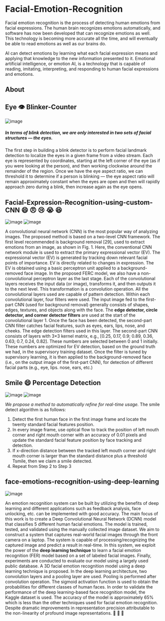 # Facial-Emotion-Recognition

Facial emotion recognition is the process of detecting human emotions from facial expressions. The human brain recognizes emotions automatically, and software has now been developed that can recognize emotions as well. This technology is becoming more accurate all the time, and will eventually be able to read emotions as well as our brains do. 

AI can detect emotions by learning what each facial expression means and applying that knowledge to the new information presented to it. Emotional artificial intelligence, or emotion AI, is a technology that is capable of reading, imitating, interpreting, and responding to human facial expressions and emotions. 

## About
## Eye 👁️  Blinker-Counter
![image](https://user-images.githubusercontent.com/78999467/110669344-57cd2e80-81f4-11eb-9637-c8f5c3a267bf.png)


##### In terms of blink detection, we are only interested in two sets of facial structures — the eyes.
The first step in building a blink detector is to perform facial landmark detection to localize the eyes in a given frame from a video stream.
Each eye is represented by coordinates, starting at the left corner of the eye (as if you were looking at the person), and then working clockwise around the remainder of the region.
Once we have the eye aspect ratio, we can threshold it to determine if a person is blinking — the eye aspect ratio will remain approximately constant when the eyes are open and then will rapidly approach zero during a blink, then increase again as the eye opens.

## Facial-Expression-Recognition-using-custom-CNN 😄 :angry: 😢 😭 😆 
![image](https://user-images.githubusercontent.com/78999467/110669184-2f453480-81f4-11eb-9ac2-611dd5754f92.png)
![image](https://user-images.githubusercontent.com/78999467/110669183-2f453480-81f4-11eb-9a3a-a971bb7a9e95.png)

A convolutional neural network (CNN) is the most popular way of analyzing images. The proposed method is based on a two-level CNN framework. The first level recommended is background removal [29], used to extract emotions from an image, as shown in Fig. 1. Here, the conventional CNN network module is used to extract the primary expressional vector (EV). The expressional vector (EV) is generated by tracking down relevant facial points of importance. EV is directly related to changes in expression. The EV is obtained using a basic perceptron unit applied to a background-removed face image. In the proposed FERC model, we also have a non-convolutional perceptron layer as the last stage. Each of the convolutional layers receives the input data (or image), transforms it, and then outputs it to the next level. This transformation is a convolution operation. All the convolutional layers used are capable of pattern detection. Within each convolutional layer, four filters were used. The input image fed to the first-part CNN (used for background removal) generally consists of shapes, edges, textures, and objects along with the face. The **edge detector, circle detector, and corner detector filters** are used at the start of the convolutional layer 1. Once the face has been detected, the second-part CNN filter catches facial features, such as eyes, ears, lips, nose, and cheeks. The edge detection filters used in this layer. The second-part CNN consists of layers with 3×3 kernel matrix, e.g., [0.25, 0.17, 0.9; 0.89, 0.36, 0.63; 0.7, 0.24, 0.82]. These numbers are selected between 0 and 1 initially. These numbers are optimized for EV detection, based on the ground truth we had, in the supervisory training dataset. Once the filter is tuned by supervisory learning, it is then applied to the background-removed face (i.e., on the output image of the first-part CNN), for detection of different facial parts (e.g., eye, lips. nose, ears, etc.)

## Smile 😄  Percentage Detection
![image](https://user-images.githubusercontent.com/78999467/110666784-bc3abe80-81f1-11eb-95c6-698f8dd2116d.png)
![image](https://user-images.githubusercontent.com/78999467/110666785-bc3abe80-81f1-11eb-81a2-e8d1b86c7ecf.png)

*We propose a method to automatically refine for real-time usage.*
The smile detect algorithm is as follows:
1. Detect the first human face in the first image frame
and locate the twenty standard facial features
position.
2. In every image frame, use optical flow to track the
position of left mouth corner and right mouth
corner with an accuracy of 0.01 pixels and update the
standard facial feature position by face tracking
and detection.
3. If x-direction distance between the tracked left
mouth corner and right mouth corner is larger than
the standard distance plus a threshold Tsmile, then
we claim a smile detected.
4. Repeat from Step 2 to Step 3
## face-emotions-recognition-using-deep-learning
![image](https://user-images.githubusercontent.com/78999467/110668788-c8278000-81f3-11eb-81ec-e12d728b1ead.png)

An emotion recognition system can be built by utilizing the benefits of deep learning and different applications such as feedback analysis, face unlocking, etc. can be implemented with good accuracy. The main focus of this work is to create a Deep Convolutional Neural Network (DCNN) model that classifies 5 different human facial emotions. The model is trained, tested, and validated using the manually collected image dataset. We aim to construct a system that captures real-world facial images through the front camera on a laptop. The system is capable of processing/recognizing the captured image and predict a result in real-time. In this system, we exploit the power of the **deep learning technique** to learn a facial emotion recognition (FER) model based on a set of labeled facial images. Finally, experiments are conducted to evaluate our model using a largely used public database. A 3D facial emotion recognition model using a deep learning technique is proposed. In the deep learning architecture, two convolution layers and a pooling layer are used. Pooling is performed after convolution operation. The sigmoid activation function is used to obtain the probabilities for different classes of human faces. In order to validate the performance of the deep learning-based face recognition model, the Kaggle dataset is used. The accuracy of the model is approximately 65% which is less than the other techniques used for facial emotion recognition. Despite dramatic improvements in representation precision attributable to the non-linearity of profound image representations. 
💫 💫 💫 
